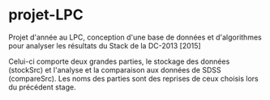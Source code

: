 projet-LPC
==========

Projet d'année au LPC, conception d'une base de données et d'algorithmes pour analyser les résultats du Stack de la DC-2013 [2015]

Celui-ci comporte deux grandes parties, le stockage des données (stockSrc) et l'analyse et la comparaison aux données de SDSS (compareSrc). Les noms des parties sont des reprises de ceux choisis lors du précédent stage.
